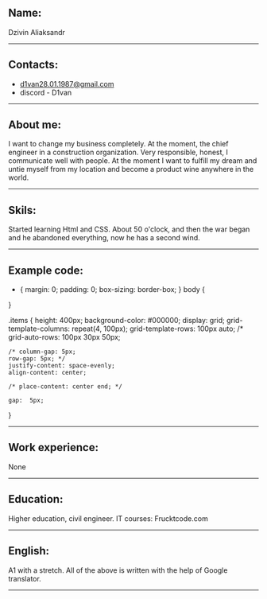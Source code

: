 ## Name:
Dzivin Aliaksandr
*******
## Contacts:
* d1van28.01.1987@gmail.com 
* discord - D1van
*******
## About me:
I want to change my business completely. At the moment, the chief engineer in a construction organization. Very responsible, honest, I communicate well with people. At the moment I want to fulfill my dream and untie myself from my location and become a product wine anywhere in the world.
*******
## Skils:
Started learning Html and CSS. About 50 o'clock, and then the war began and he abandoned everything, now he has a second wind.
*******
## Example code:
* {
    margin: 0;
    padding: 0;
    box-sizing: border-box;
}
body {

}

.items {
    height: 400px;
    background-color: #000000;
    display: grid;
    grid-template-columns: repeat(4, 100px);
    grid-template-rows: 100px auto;
    /* 
    grid-auto-rows: 100px 30px 50px;
   
    /* column-gap: 5px;
    row-gap: 5px; */ 
    justify-content: space-evenly;
    align-content: center;

    /* place-content: center end; */
    
    gap:  5px;

}

*******
## Work experience:
None
*******
## Education:
Higher education, civil engineer. IT courses: Frucktcode.com
*******
## English:
A1 with a stretch. All of the above is written with the help of Google translator.
**********
